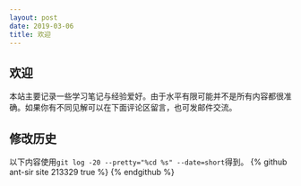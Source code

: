 ```yaml
---
layout: post
date: 2019-03-06
title: 欢迎
---
```


## 欢迎

本站主要记录一些学习笔记与经验爱好。由于水平有限可能并不是所有内容都很准确。如果你有不同见解可以在下面评论区留言，也可发邮件交流。

## 修改历史
以下内容使用`git log -20 --pretty="%cd %s" --date=short`得到。
{% github ant-sir site 213329 true %}
{% endgithub %}